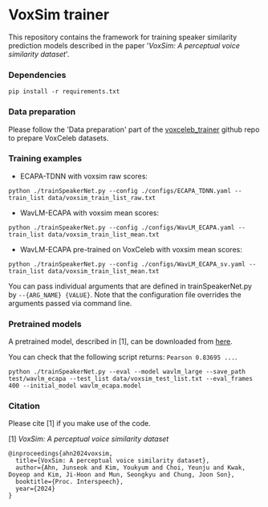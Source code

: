 # VoxSim trainer

This repository contains the framework for training speaker similarity prediction models described in the paper '_VoxSim: A perceptual voice similarity dataset_'.

### Dependencies
```
pip install -r requirements.txt
```

### Data preparation

Please follow the 'Data preparation' part of the [voxceleb_trainer](https://github.com/clovaai/voxceleb_trainer) github repo to prepare VoxCeleb datasets.

### Training examples

- ECAPA-TDNN with voxsim raw scores:
```
python ./trainSpeakerNet.py --config ./configs/ECAPA_TDNN.yaml --train_list data/voxsim_train_list_raw.txt
```

- WavLM-ECAPA with voxsim mean scores:
```
python ./trainSpeakerNet.py --config ./configs/WavLM_ECAPA.yaml --train_list data/voxsim_train_list_mean.txt
```

- WavLM-ECAPA pre-trained on VoxCeleb with voxsim mean scores:
```
python ./trainSpeakerNet.py --config ./configs/WavLM_ECAPA_sv.yaml --train_list data/voxsim_train_list_mean.txt
```

You can pass individual arguments that are defined in trainSpeakerNet.py by `--{ARG_NAME} {VALUE}`.
Note that the configuration file overrides the arguments passed via command line.

### Pretrained models

A pretrained model, described in [1], can be downloaded from [here](https://drive.google.com/drive/folders/10YIeXdi1luhiwyUbKQFsm7nkH0h1lkkK?usp=drive_link).

You can check that the following script returns: `Pearson 0.83695 ...`.

```
python ./trainSpeakerNet.py --eval --model wavlm_large --save_path test/wavlm_ecapa --test_list data/voxsim_test_list.txt --eval_frames 400 --initial_model wavlm_ecapa.model
```


### Citation

Please cite [1] if you make use of the code.

[1] _VoxSim: A perceptual voice similarity dataset_
```
@inproceedings{ahn2024voxsim,
  title={VoxSim: A perceptual voice similarity dataset},
  author={Ahn, Junseok and Kim, Youkyum and Choi, Yeunju and Kwak, Doyeop and Kim, Ji-Hoon and Mun, Seongkyu and Chung, Joon Son},
  booktitle={Proc. Interspeech},
  year={2024}
}
```
